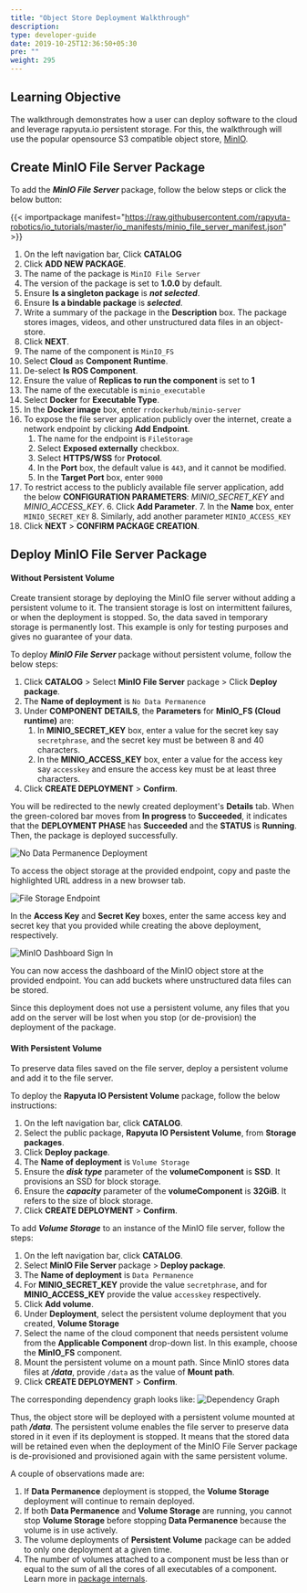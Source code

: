 ```yaml
---
title: "Object Store Deployment Walkthrough"
description:
type: developer-guide
date: 2019-10-25T12:36:50+05:30
pre: ""
weight: 295
---
```

## Learning Objective
The walkthrough demonstrates how a user can deploy software to the cloud
and leverage rapyuta.io persistent storage. For this, the walkthrough
will use the popular opensource S3 compatible object store,
[MinIO](https://www.minio.io/).

## Create MinIO File Server Package
To add the ***MinIO File Server*** package, follow the below steps
or click the below button:

{{< importpackage manifest="https://raw.githubusercontent.com/rapyuta-robotics/io_tutorials/master/io_manifests/minio_file_server_manifest.json" >}}

1. On the left navigation bar, Click **CATALOG**
2. Click **ADD NEW PACKAGE**.
3. The name of the package is `MinIO File Server`
4. The version of the package is set to **1.0.0** by default. 
5. Ensure **Is a singleton package** is ***not selected***.
6. Ensure **Is a bindable package** is ***selected***.
7. Write a summary of the package in the **Description** box. The package stores images, videos, and other unstructured data files in an object-store.
8. Click **NEXT**.
9.  The name of the component is `MinIO_FS`
10. Select **Cloud** as **Component Runtime**.
11. De-select **Is ROS Component**.
12. Ensure the value of **Replicas to run the component** is set to **1**
13. The name of the executable is `minio_executable`
14. Select **Docker** for **Executable Type**.
15. In the **Docker image** box, enter `rrdockerhub/minio-server`
16. To expose the file server application publicly over the internet, create a network endpoint by clicking **Add Endpoint**.
	1. The name for the endpoint is `FileStorage`
	2. Select **Exposed externally** checkbox.
	3. Select **HTTPS/WSS** for **Protocol**.
	4. In the **Port** box, the default value is `443`, and it cannot be modified.
	5. In the **Target Port** box, enter `9000`
17. To restrict access to the publicly available file server application, add the below **CONFIGURATION PARAMETERS**: *MINIO_SECRET_KEY* and *MINIO_ACCESS_KEY*.
	6. Click **Add Parameter**.
	7. In the **Name** box, enter `MINIO_SECRET_KEY`
	8. Similarly, add another parameter `MINIO_ACCESS_KEY`
18. Click **NEXT** > **CONFIRM PACKAGE CREATION**.

## Deploy MinIO File Server Package

#### Without Persistent Volume
Create transient storage by deploying the MinIO file server
without adding a persistent volume to it. The transient storage is
lost on intermittent failures, or when the deployment is stopped.
So, the data saved in temporary storage is permanently lost.
This example is only for testing purposes and gives no guarantee of your data.

To deploy ***MinIO File Server*** package without persistent volume,
follow the below steps:

1. Click **CATALOG** > Select **MinIO File Server** package > Click **Deploy package**.
2. The **Name of deployment** is `No Data Permanence`
3. Under **COMPONENT DETAILS**, the **Parameters** for **MinIO_FS (Cloud runtime)** are:
	1. In **MINIO_SECRET_KEY** box, enter a value for the secret key say `secretphrase`, and the secret key must be between 8 and 40 characters.
	2. In the **MINIO_ACCESS_KEY** box, enter a value for the access key say `accesskey` and ensure the access key must be at least three characters.
4. Click **CREATE DEPLOYMENT** > **Confirm**.

You will be redirected to the newly created deployment's **Details** tab. When the green-colored bar moves from **In progress** to **Succeeded**, it indicates that the **DEPLOYMENT PHASE** has **Succeeded** and the **STATUS** is **Running**. Then, the package is deployed successfully.

![No Data Permanence Deployment](/images/chapters/walkthroughs/object-store/no-data-permanence.png?classes=border,shadow&width=40pc)

To access the object storage at the provided
endpoint, copy and paste the highlighted URL address in a
new browser tab.

![File Storage Endpoint](/images/chapters/walkthroughs/object-store/file-storage-endpoint.png?classes=border,shadow&width=50pc)

In the **Access Key** and **Secret Key** boxes, enter the same access key and secret key that you provided while creating the above deployment, respectively.

![MinIO Dashboard Sign In](/images/chapters/walkthroughs/object-store/MinIO-signin-page.png?classes=border,shadow&width=40pc)

You can now access the dashboard of the MinIO object store at the provided endpoint. You can add buckets where unstructured data files can be stored.

Since this deployment does not use a persistent volume, any files that you add on the server will be lost when you stop (or de-provision) the deployment of the package.

#### With Persistent Volume
To preserve data files saved on the file server, deploy a persistent
volume and add it to the file server.

To deploy the **Rapyuta IO Persistent Volume** package, follow the below instructions:

1. On the left navigation bar, click **CATALOG**.
2. Select the public package, **Rapyuta IO Persistent Volume**, from **Storage packages**.
3. Click **Deploy package**.
4. The **Name of deployment** is `Volume Storage`
5. Ensure the ***disk type*** parameter of the **volumeComponent** is **SSD**. It provisions an SSD for block storage.
6. Ensure the ***capacity*** parameter of the **volumeComponent** is **32GiB**. It refers to the size of block storage.
7. Click **CREATE DEPLOYMENT** > **Confirm**.

To add ***Volume Storage*** to an instance of the MinIO file server, follow the steps:

1. On the left navigation bar, click **CATALOG**.
2. Select **MinIO File Server** package > **Deploy package**.
3. The **Name of deployment** is `Data Permanence`
3. For **MINIO_SECRET_KEY** provide the value `secretphrase`, and for **MINIO_ACCESS_KEY** provide the value `accesskey` respectively.
4. Click **Add volume**.
5. Under **Deployment**, select the persistent volume deployment that you created, **Volume Storage**
6. Select the name of the cloud component that needs persistent volume from the **Applicable Component** drop-down list. In this example, choose the **MinIO_FS** component.
7. Mount the persistent volume on a mount path. Since MinIO stores data files at ***/data***, provide `/data` as the value of **Mount path**.
8. Click **CREATE DEPLOYMENT** > **Confirm**.

The corresponding dependency graph looks like:
![Dependency Graph](/images/chapters/walkthroughs/object-store/volume-dgraph.png?classes=border,shadow&width=40pc)

Thus, the object store will be deployed with a persistent volume
mounted at path ***/data***. The persistent volume enables the file
server to preserve data stored in it even if its deployment is stopped.
It means that the stored data will be retained even when the deployment
of the MinIO File Server package is de-provisioned and provisioned again
with the same persistent volume.

A couple of observations made are:

1. If **Data Permanence** deployment is stopped, the **Volume Storage** deployment will continue to remain deployed.
2. If both **Data Permanence** and **Volume Storage** are running, you cannot stop **Volume Storage** before stopping **Data Permanence** because the volume is in use actively.
3. The volume deployments of **Persistent Volume** package can be added to only one deployment at a given time.
4. The number of volumes attached to a component must be less than or equal to the sum of all the cores of all executables of a component. Learn more in [package internals](/developer-guide/create-software-packages/package-internals/#components).
